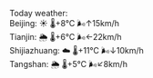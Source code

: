 Today weather:  
Beijing: ☀️   🌡️+8°C 🌬️↑15km/h  
Tianjin: 🌦   🌡️+6°C 🌬️←22km/h  
Shijiazhuang: ☁️   🌡️+11°C 🌬️↓10km/h  
Tangshan: 🌦   🌡️+5°C 🌬️↙8km/h  
